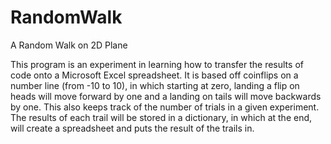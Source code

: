 # RandomWalk
A Random Walk on 2D Plane

This program is an experiment in learning how to transfer the results of code onto a Microsoft Excel spreadsheet. 
It is based off coinflips on a number line (from -10 to 10), in which starting at zero,
landing a flip on heads will move forward by one and a landing on tails will move backwards by one. 
This also keeps track of the number of trials in a given experiment.
The results of each trail will be stored in a dictionary, in which at the end, will create a spreadsheet and puts
the result of the trails in.
